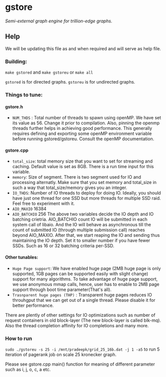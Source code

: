 # gstore
*Semi-external graph engine for trillion-edge graphs.*

## Help
We will be updating this file as and when required and will serve as help file.

### Building:
  `make gstored` and `make gstoreu` or `make all`
  
`gstored` is for directed graphs. `gstoreu` is for undirected graphs.

### Things to tune:
#### gstore.h
*  `NUM_THDS` : Total number of threads to spawn using openMP. We have set its value as 56. Change it prior to compilation.
  Also, pinning the openmp threads further helps in achieving good performance. This generally requires defining and exporting some openMP environment variable before running gstored/gstoreu. Consult the openMP documentation.
  
#### gstore.cpp  
 *  `total_size`: total memory size that you want to set for streaming and caching. Default value is set as 8GB. There is a run time input for this variable.
 * `memory`: Size of segment. There is two segment used for IO and processing alternatly. Make sure that you set memory and total_size in such a way that total_size/memory gives you an integer.
*  `IO_THDS`: Number of IO threads to deploy for doing IO. Ideally, you should have just one thread for one SSD but more threads for multiple SSD raid. Feel free to experiment with it.
 * `AIO_MAXIO` 16384 
 * `AIO_BATCHIO` 256
    The above two variables decide the IO depth and IO batching crietria. AIO_BATCHIO count IO will be submitted in each system call of libaio. And the IO will behave as asynchronous till the count of submitted IO (through multiple submission call) reaches beyond AIO_MAXIO.  After that, we start reaping the IO and sending thus maintaining the IO depth. Set it to smaller number if you have fewer SSDs. Such as 16 or 32 batching criteria per-SSD.
    
#### Other tunables:
*  `Huge Page support`: We have enabled huge page (2MB huge page is only supported, 1GB pages can be supported easily with slight change) support for many algorithms. To take advantage of huge page support, we use anonymous mmap calls, hence, user has to enable to 2MB page support through boot time parameter(That's all). 
 * `Trasnparent huge pages (THP)` : Transparent huge pages reduces IO throuhgput that we can get out of a single thread. Please disable it for better performance.
  
  There are plently of other settings for IO optimizations such as number of request containers in old block-layer (The new block-layer is called blk-mq). Also the thread completion affinity for IO completions and many more.
  
### How to run

`sudo ./gstoreu -s 25 -i /mnt/pradeepk/grid_25_16b.dat -j 1 -a5` to run 5 iteration of pagerank job on scale 25 kronecker graph.

Please see gstore.cpp main() function for meaning of different parameter such as i, j, o, c, a etc.

